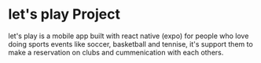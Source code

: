 # let's play Project

let's play is a mobile app built with react native (expo) for people who love doing sports events like soccer, basketball and tennise, it's support them to make a reservation on clubs and cummenication with each others.
